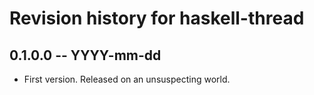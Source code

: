 # Revision history for haskell-thread

## 0.1.0.0 -- YYYY-mm-dd

* First version. Released on an unsuspecting world.
